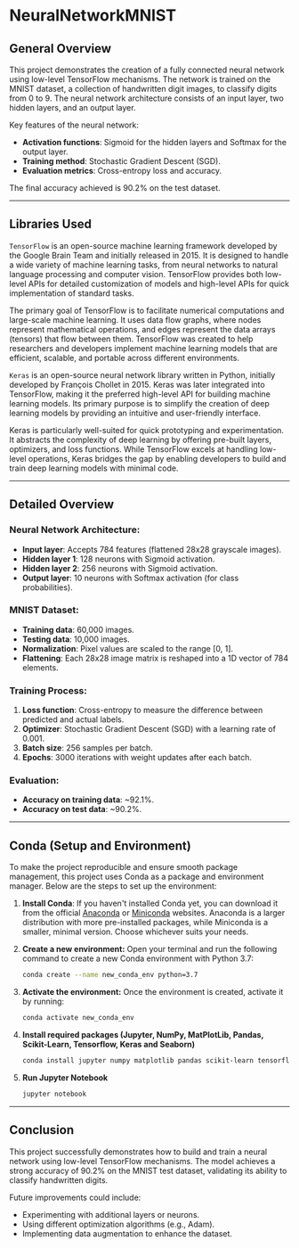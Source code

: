 # NeuralNetworkMNIST

## General Overview
This project demonstrates the creation of a fully connected neural network using low-level TensorFlow mechanisms. The network is trained on the MNIST dataset, a collection of handwritten digit images, to classify digits from 0 to 9. The neural network architecture consists of an input layer, two hidden layers, and an output layer.  

Key features of the neural network:
- **Activation functions**: Sigmoid for the hidden layers and Softmax for the output layer.  
- **Training method**: Stochastic Gradient Descent (SGD).  
- **Evaluation metrics**: Cross-entropy loss and accuracy.  

The final accuracy achieved is 90.2% on the test dataset.

---

## Libraries Used

`TensorFlow` is an open-source machine learning framework developed by the Google Brain Team and initially released in 2015. It is designed to handle a wide variety of machine learning tasks, from neural networks to natural language processing and computer vision. TensorFlow provides both low-level APIs for detailed customization of models and high-level APIs for quick implementation of standard tasks.  

The primary goal of TensorFlow is to facilitate numerical computations and large-scale machine learning. It uses data flow graphs, where nodes represent mathematical operations, and edges represent the data arrays (tensors) that flow between them. TensorFlow was created to help researchers and developers implement machine learning models that are efficient, scalable, and portable across different environments.

`Keras` is an open-source neural network library written in Python, initially developed by François Chollet in 2015. Keras was later integrated into TensorFlow, making it the preferred high-level API for building machine learning models. Its primary purpose is to simplify the creation of deep learning models by providing an intuitive and user-friendly interface.  

Keras is particularly well-suited for quick prototyping and experimentation. It abstracts the complexity of deep learning by offering pre-built layers, optimizers, and loss functions. While TensorFlow excels at handling low-level operations, Keras bridges the gap by enabling developers to build and train deep learning models with minimal code.  


---

## Detailed Overview
### Neural Network Architecture:
- **Input layer**: Accepts 784 features (flattened 28x28 grayscale images).  
- **Hidden layer 1**: 128 neurons with Sigmoid activation.  
- **Hidden layer 2**: 256 neurons with Sigmoid activation.  
- **Output layer**: 10 neurons with Softmax activation (for class probabilities).  

### MNIST Dataset:
- **Training data**: 60,000 images.
- **Testing data**: 10,000 images.
- **Normalization**: Pixel values are scaled to the range [0, 1].
- **Flattening**: Each 28x28 image matrix is reshaped into a 1D vector of 784 elements.  

### Training Process:
1. **Loss function**: Cross-entropy to measure the difference between predicted and actual labels.
2. **Optimizer**: Stochastic Gradient Descent (SGD) with a learning rate of 0.001.
3. **Batch size**: 256 samples per batch.
4. **Epochs**: 3000 iterations with weight updates after each batch.  

### Evaluation:
- **Accuracy on training data**: ~92.1%.  
- **Accuracy on test data**: ~90.2%.  

---

## Conda (Setup and Environment)

To make the project reproducible and ensure smooth package management, this project uses Conda as a package and environment manager. Below are the steps to set up the environment:


1. **Install Conda**:
If you haven't installed Conda yet, you can download it from the official [Anaconda](https://www.anaconda.com/products/individual) or [Miniconda](https://docs.conda.io/en/latest/miniconda.html) websites. Anaconda is a larger distribution with more pre-installed packages, while Miniconda is a smaller, minimal version. Choose whichever suits your needs.

2. **Create a new environment:** Open your terminal and run the following command to create a new Conda environment with Python 3.7:

    ```bash
    conda create --name new_conda_env python=3.7
    ```

3. **Activate the environment:** Once the environment is created, activate it by running:

    ```bash
    conda activate new_conda_env
    ```

4. **Install required packages (Jupyter, NumPy, MatPlotLib, Pandas, Scikit-Learn, Tensorflow, Keras and Seaborn)**

    ```bash
    conda install jupyter numpy matplotlib pandas scikit-learn tensorflow keras seaborn
    ```

5. **Run Jupyter Notebook**

    ```bash
    jupyter notebook
    ```

---

## Conclusion
This project successfully demonstrates how to build and train a neural network using low-level TensorFlow mechanisms. The model achieves a strong accuracy of 90.2% on the MNIST test dataset, validating its ability to classify handwritten digits.  

Future improvements could include:
- Experimenting with additional layers or neurons.
- Using different optimization algorithms (e.g., Adam).
- Implementing data augmentation to enhance the dataset.  